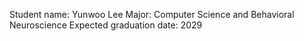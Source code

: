 Student name: Yunwoo Lee
Major: Computer Science and Behavioral Neuroscience
Expected graduation date: 2029
